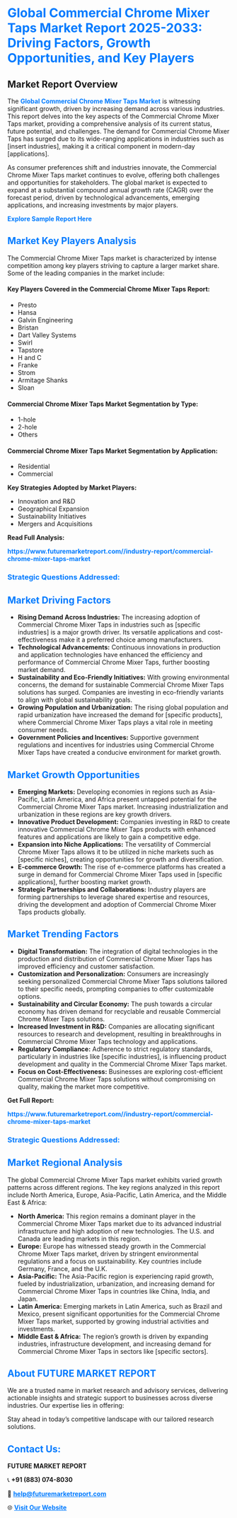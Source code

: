 <h1 style="color: #007BFF;">Global Commercial Chrome Mixer Taps Market Report 2025-2033: Driving Factors, Growth Opportunities, and Key Players</h1>

<section id="overview">
<h2>Market Report Overview</h2>
<p>The <a href="https://www.futuremarketreport.com//industry-report/commercial-chrome-mixer-taps-market" style="color: #007BFF; text-decoration: none;"><strong>Global Commercial Chrome Mixer Taps Market</strong></a> is witnessing significant growth, driven by increasing demand across various industries. This report delves into the key aspects of the Commercial Chrome Mixer Taps market, providing a comprehensive analysis of its current status, future potential, and challenges. The demand for Commercial Chrome Mixer Taps has surged due to its wide-ranging applications in industries such as [insert industries], making it a critical component in modern-day [applications].</p>
<p>As consumer preferences shift and industries innovate, the Commercial Chrome Mixer Taps market continues to evolve, offering both challenges and opportunities for stakeholders. The global market is expected to expand at a substantial compound annual growth rate (CAGR) over the forecast period, driven by technological advancements, emerging applications, and increasing investments by major players.</p>
</section>

<section id="overview">
<p><a href="https://www.futuremarketreport.com//request-sample/reportId=86746" style="color: #007BFF; text-decoration: none;"><strong>Explore Sample Report Here</strong></a></p>
</section>

<section id="key-players">
<h2 style="color: #007BFF;">Market Key Players Analysis</h2>
<p>The Commercial Chrome Mixer Taps market is characterized by intense competition among key players striving to capture a larger market share. Some of the leading companies in the market include:</p>
<h4>Key Players Covered in the Commercial Chrome Mixer Taps Report:</h4>
<ul><li>Presto</li><li>Hansa</li><li>Galvin Engineering</li><li>Bristan</li><li>Dart Valley Systems</li><li>Swirl</li><li>Tapstore</li><li>H and C</li><li>Franke</li><li>Strom</li><li>Armitage Shanks</li><li>Sloan</li></ul>
<h4>Commercial Chrome Mixer Taps Market Segmentation by Type:</h4>
<ul><li>1-hole</li><li>2-hole</li><li>Others</li></ul>

<h4>Commercial Chrome Mixer Taps Market Segmentation by Application:</h4>
<ul><li>Residential</li><li>Commercial</li></ul>
<p><strong>Key Strategies Adopted by Market Players:</strong></p>
<ul>
<li>Innovation and R&D</li>
<li>Geographical Expansion</li>
<li>Sustainability Initiatives</li>
<li>Mergers and Acquisitions</li>
</ul>
</section>

<section>
<p><strong>Read Full Analysis: </strong></p><a href="https://www.futuremarketreport.com//industry-report/commercial-chrome-mixer-taps-market" style="color: #007BFF; text-decoration: none;"><strong>https://www.futuremarketreport.com//industry-report/commercial-chrome-mixer-taps-market</strong></a>
<h3 style="color: #007BFF;">Strategic Questions Addressed:</h3>
</section>

<section id="driving-factors">
<h2 style="color: #007BFF;">Market Driving Factors</h2>
<ul>
<li><strong>Rising Demand Across Industries:</strong> The increasing adoption of Commercial Chrome Mixer Taps in industries such as [specific industries] is a major growth driver. Its versatile applications and cost-effectiveness make it a preferred choice among manufacturers.</li>
<li><strong>Technological Advancements:</strong> Continuous innovations in production and application technologies have enhanced the efficiency and performance of Commercial Chrome Mixer Taps, further boosting market demand.</li>
<li><strong>Sustainability and Eco-Friendly Initiatives:</strong> With growing environmental concerns, the demand for sustainable Commercial Chrome Mixer Taps solutions has surged. Companies are investing in eco-friendly variants to align with global sustainability goals.</li>
<li><strong>Growing Population and Urbanization:</strong> The rising global population and rapid urbanization have increased the demand for [specific products], where Commercial Chrome Mixer Taps plays a vital role in meeting consumer needs.</li>
<li><strong>Government Policies and Incentives:</strong> Supportive government regulations and incentives for industries using Commercial Chrome Mixer Taps have created a conducive environment for market growth.</li>
</ul>
</section>

<section id="growth-opportunities">
<h2 style="color: #007BFF;">Market Growth Opportunities</h2>
<ul>
<li><strong>Emerging Markets:</strong> Developing economies in regions such as Asia-Pacific, Latin America, and Africa present untapped potential for the Commercial Chrome Mixer Taps market. Increasing industrialization and urbanization in these regions are key growth drivers.</li>
<li><strong>Innovative Product Development:</strong> Companies investing in R&D to create innovative Commercial Chrome Mixer Taps products with enhanced features and applications are likely to gain a competitive edge.</li>
<li><strong>Expansion into Niche Applications:</strong> The versatility of Commercial Chrome Mixer Taps allows it to be utilized in niche markets such as [specific niches], creating opportunities for growth and diversification.</li>
<li><strong>E-commerce Growth:</strong> The rise of e-commerce platforms has created a surge in demand for Commercial Chrome Mixer Taps used in [specific applications], further boosting market growth.</li>
<li><strong>Strategic Partnerships and Collaborations:</strong> Industry players are forming partnerships to leverage shared expertise and resources, driving the development and adoption of Commercial Chrome Mixer Taps products globally.</li>
</ul>
</section>

<section id="trending-factors">
<h2 style="color: #007BFF;">Market Trending Factors</h2>
<ul>
<li><strong>Digital Transformation:</strong> The integration of digital technologies in the production and distribution of Commercial Chrome Mixer Taps has improved efficiency and customer satisfaction.</li>
<li><strong>Customization and Personalization:</strong> Consumers are increasingly seeking personalized Commercial Chrome Mixer Taps solutions tailored to their specific needs, prompting companies to offer customizable options.</li>
<li><strong>Sustainability and Circular Economy:</strong> The push towards a circular economy has driven demand for recyclable and reusable Commercial Chrome Mixer Taps solutions.</li>
<li><strong>Increased Investment in R&D:</strong> Companies are allocating significant resources to research and development, resulting in breakthroughs in Commercial Chrome Mixer Taps technology and applications.</li>
<li><strong>Regulatory Compliance:</strong> Adherence to strict regulatory standards, particularly in industries like [specific industries], is influencing product development and quality in the Commercial Chrome Mixer Taps market.</li>
<li><strong>Focus on Cost-Effectiveness:</strong> Businesses are exploring cost-efficient Commercial Chrome Mixer Taps solutions without compromising on quality, making the market more competitive.</li>
</ul>
</section>

<section>
<p><strong>Get Full Report: </strong></p><a href="https://www.futuremarketreport.com//industry-report/commercial-chrome-mixer-taps-market" style="color: #007BFF; text-decoration: none;"><strong>https://www.futuremarketreport.com//industry-report/commercial-chrome-mixer-taps-market</strong></a>
<h3 style="color: #007BFF;">Strategic Questions Addressed:</h3>
</section>


<section id="regional-analysis">
<h2 style="color: #007BFF;">Market Regional Analysis</h2>
<p>The global Commercial Chrome Mixer Taps market exhibits varied growth patterns across different regions. The key regions analyzed in this report include North America, Europe, Asia-Pacific, Latin America, and the Middle East & Africa:</p>
<ul>
<li><strong>North America:</strong> This region remains a dominant player in the Commercial Chrome Mixer Taps market due to its advanced industrial infrastructure and high adoption of new technologies. The U.S. and Canada are leading markets in this region.</li>
<li><strong>Europe:</strong> Europe has witnessed steady growth in the Commercial Chrome Mixer Taps market, driven by stringent environmental regulations and a focus on sustainability. Key countries include Germany, France, and the U.K.</li>
<li><strong>Asia-Pacific:</strong> The Asia-Pacific region is experiencing rapid growth, fueled by industrialization, urbanization, and increasing demand for Commercial Chrome Mixer Taps in countries like China, India, and Japan.</li>
<li><strong>Latin America:</strong> Emerging markets in Latin America, such as Brazil and Mexico, present significant opportunities for the Commercial Chrome Mixer Taps market, supported by growing industrial activities and investments.</li>
<li><strong>Middle East & Africa:</strong> The region’s growth is driven by expanding industries, infrastructure development, and increasing demand for Commercial Chrome Mixer Taps in sectors like [specific sectors].</li>
</ul>
</section>

<footer>
<h2 style="color: #007BFF;">About FUTURE MARKET REPORT</h2>
<p>We are a trusted name in market research and advisory services, delivering actionable insights and strategic support to businesses across diverse industries. Our expertise lies in offering:</p>

<p>Stay ahead in today’s competitive landscape with our tailored research solutions.</p>

<h2 style="color: #007BFF;">Contact Us:</h2>
<p><strong>FUTURE MARKET REPORT</strong></p>
<p>📞 <strong>+91 (883) 074-8030</strong></p>
<p>📧 <strong><a href="mailto:help@futuremarketreport.com" style="color: #007BFF;">help@futuremarketreport.com</a></strong></p>
<p>🌐 <strong><a href="https://www.futuremarketreport.com/" style="color: #007BFF;">Visit Our Website</a></strong></p>
</footer>
